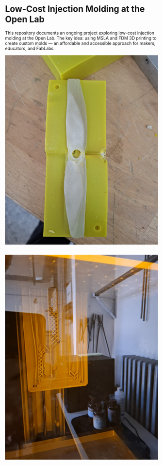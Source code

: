 # Low-Cost Injection Molding at the Open Lab

This repository documents an ongoing project exploring low-cost injection molding at the Open Lab. The key idea: using MSLA and FDM 3D printing to create custom molds — an affordable and accessible approach for makers, educators, and FabLabs.

![MSLA printed phonecase mold](Pictures/finish_prop_mold_v3.png)

![MSLA printed phonecase mold](Pictures/printed_phone_case.jpg.jpg)
---